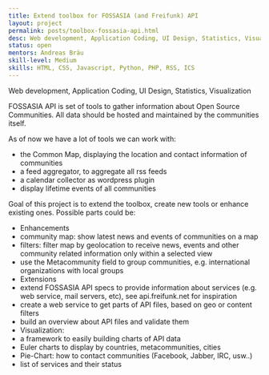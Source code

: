 ```yaml
---
title: Extend toolbox for FOSSASIA (and Freifunk) API
layout: project
permalink: posts/toolbox-fossasia-api.html
desc: Web development, Application Coding, UI Design, Statistics, Visualization
status: open
mentors: Andreas Bräu
skill-level: Medium
skills: HTML, CSS, Javascript, Python, PHP, RSS, ICS
---
```

Web development, Application Coding, UI Design, Statistics, Visualization

FOSSASIA API is set of tools to gather information about Open Source Communities. All data should be hosted and maintained by the communities itself.

As of now we have a lot of tools we can work with:
* the Common Map, displaying the location and contact information of communities
* a feed aggregator, to aggregate all rss feeds
* a calendar collector as wordpress plugin
* display lifetime events of all communities

Goal of this project is to extend the toolbox, create new tools or enhance existing ones. Possible parts could be:
* Enhancements
 * community map: show latest news and events of communities on a map
 * filters: filter map by geolocation to receive news, events and other community related information only within a selected view
 * use the Metacommunity field to group communities, e.g. international organizations with local groups
* Extensions
 * extend FOSSASIA API specs to provide information about services (e.g. web service, mail servers, etc), see api.freifunk.net for inspiration
 * create a web service to get parts of API files, based on geo or content filters
 * build an overview about API files and validate them
* Visualization:
 * a framework to easily building charts of API data
 * Euler charts to display by countries, metacommunities, cities
 * Pie-Chart: how to contact communities (Facebook, Jabber, IRC, usw..)
 * list of services and their status

